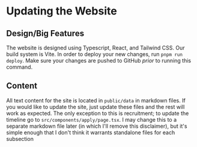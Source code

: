 # Updating the Website

## Design/Big Features

The website is designed using Typescript, React, and Tailwind CSS. Our build
system is Vite. In order to deploy your new changes, run `pnpm run deploy`.
Make sure your changes are pushed to GitHub *prior* to running this command.

## Content

All text content for the site is located in `public/data` in markdown files. If
you would like to update the site, just update these files and the rest will
work as expected. The only exception to this is recruitment; to update the
timeline go to `src/components/apply/page.tsx`. I may change this to a separate
markdown file later (in which I'll remove this disclaimer), but it's simple
enough that I don't think it warrants standalone files for each subsection
